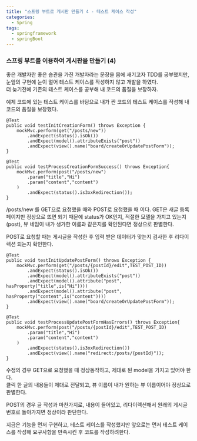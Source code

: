```yaml
---
title: "스프링 부트로 게시판 만들기 4 - 테스트 케이스 작성"
categories:
  - Spring
tags:
  - springframework
  - springBoot
---
```


### 스프링 부트를 이용하여 게시판을 만들기 (4)  

좋은 개발자란 좋은 습관을 가진 개발자라는 문장을 몸에 새기고자 TDD를 공부했지만, 눈앞의 구현에 눈이 멀어 테스트 케이스를 작성하지 않고 개발을 하였다.  
더 늦기전에 기존의 테스트 케이스를 공부해 내 코드의 품질을 보장하자.  

예제 코드에 있는 테스트 케이스를 바탕으로 내가 짠 코드의 테스트 케이스를 작성해 내 코드의 품질을 보장했다.

```
@Test
public void testInitCreationForm() throws Exception {
    mockMvc.perform(get("/posts/new"))
        .andExpect(status().isOk())
        .andExpect(model().attributeExists("post"))
        .andExpect(view().name("board/createOrUpdatePostForm"));
}

@Test
public void testProcessCreationFormSuccess() throws Exception{
    mockMvc.perform(post("/posts/new")
        .param("title","Hi")
        .param("content","content")
    )
        .andExpect(status().is3xxRedirection());
}
```

/posts/new 를 GET으로 요청했을 때와 POST로 요청했을 때 이다.
GET은 새글 등록 페이지만 정상으로 뜨면 되기 때문에 status가 OK인지, 적절한 모델을 가지고 있는지(post), 뷰 네임이 내가 생가한 이름과 같은지를
확인된다면 정상으로 판별한다.

POST로 요청할 때는 게시글을 작성한 후 입력 받은 데이터가 맞는지 검사한 후 리다이렉션 되는지 확인한다.

```
@Test
public void testInitUpdatePostForm() throws Exception {
    mockMvc.perform(get("/posts/{postId}/edit",TEST_POST_ID))
        .andExpect(status().isOk())
        .andExpect(model().attributeExists("post"))
        .andExpect(model().attribute("post", hasProperty("title",is("Hi"))))
        .andExpect(model().attribute("post", hasProperty("content",is("content"))))
        .andExpect(view().name("board/createOrUpdatePostForm"));
}

@Test
public void testProcessUpdatePostFormHasErrors() throws Exception{
    mockMvc.perform(post("/posts/{postId}/edit",TEST_POST_ID)
        .param("title","Hi")
        .param("content","content")
    )
        .andExpect(status().is3xxRedirection())
        .andExpect(view().name("redirect:/posts/{postId}"));
}
```

수정의 경우 GET으로 요청했을 때 정상동작하고, 제대로 된 model을 가지고 있어야 한다.  
클릭 한 글의 내용들이 제대로 전달되고, 뷰 이름이 내가 원하는 뷰 이름이어야 정상으로 판별한다.

POST의 경우 글 작성과 마찬가지로, 내용이 들어있고, 리다이렉션해서 원래의 게시글 번호로 돌아가지면 정상이라 판단한다.

지금은 기능을 먼저 구현하고, 테스트 케이스를 작성했지만 앞으로는 먼저 테스트 케이스를 작성해 요구사항을 만족시킨 후 코드를 작성하려한다.
